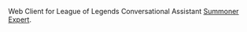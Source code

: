Web Client for League of Legends Conversational Assistant [Summoner Expert](www.summonerexpert.com).
